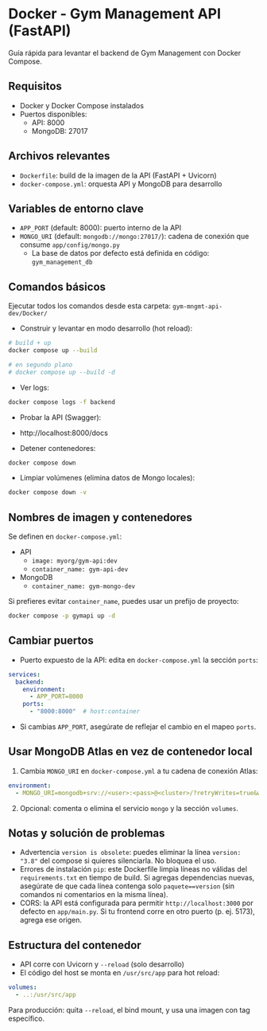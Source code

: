 # Docker - Gym Management API (FastAPI)

Guía rápida para levantar el backend de Gym Management con Docker Compose.

## Requisitos

- Docker y Docker Compose instalados
- Puertos disponibles:
  - API: 8000
  - MongoDB: 27017

## Archivos relevantes

- `Dockerfile`: build de la imagen de la API (FastAPI + Uvicorn)
- `docker-compose.yml`: orquesta API y MongoDB para desarrollo

## Variables de entorno clave

- `APP_PORT` (default: 8000): puerto interno de la API
- `MONGO_URI` (default: `mongodb://mongo:27017/`): cadena de conexión que consume `app/config/mongo.py`
  - La base de datos por defecto está definida en código: `gym_management_db`

## Comandos básicos

Ejecutar todos los comandos desde esta carpeta: `gym-mngmt-api-dev/Docker/`

- Construir y levantar en modo desarrollo (hot reload):

```bash
# build + up
docker compose up --build

# en segundo plano
# docker compose up --build -d
```

- Ver logs:

```bash
docker compose logs -f backend
```

- Probar la API (Swagger):

- http://localhost:8000/docs

- Detener contenedores:

```bash
docker compose down
```

- Limpiar volúmenes (elimina datos de Mongo locales):

```bash
docker compose down -v
```

## Nombres de imagen y contenedores

Se definen en `docker-compose.yml`:

- API
  - `image: myorg/gym-api:dev`
  - `container_name: gym-api-dev`
- MongoDB
  - `container_name: gym-mongo-dev`

Si prefieres evitar `container_name`, puedes usar un prefijo de proyecto:

```bash
docker compose -p gymapi up -d
```

## Cambiar puertos

- Puerto expuesto de la API: edita en `docker-compose.yml` la sección `ports`:

```yaml
services:
  backend:
    environment:
      - APP_PORT=8000
    ports:
      - "8000:8000"  # host:container
```

- Si cambias `APP_PORT`, asegúrate de reflejar el cambio en el mapeo `ports`.

## Usar MongoDB Atlas en vez de contenedor local

1) Cambia `MONGO_URI` en `docker-compose.yml` a tu cadena de conexión Atlas:

```yaml
environment:
  - MONGO_URI=mongodb+srv://<user>:<pass>@<cluster>/?retryWrites=true&w=majority
```

2) Opcional: comenta o elimina el servicio `mongo` y la sección `volumes`.

## Notas y solución de problemas

- Advertencia `version is obsolete`: puedes eliminar la línea `version: "3.8"` del compose si quieres silenciarla. No bloquea el uso.
- Errores de instalación `pip`: este Dockerfile limpia líneas no válidas del `requirements.txt` en tiempo de build. Si agregas dependencias nuevas, asegúrate de que cada línea contenga solo `paquete==version` (sin comandos ni comentarios en la misma línea).
- CORS: la API está configurada para permitir `http://localhost:3000` por defecto en `app/main.py`. Si tu frontend corre en otro puerto (p. ej. 5173), agrega ese origen.

## Estructura del contenedor

- API corre con Uvicorn y `--reload` (solo desarrollo)
- El código del host se monta en `/usr/src/app` para hot reload:

```yaml
volumes:
  - ..:/usr/src/app
```

Para producción: quita `--reload`, el bind mount, y usa una imagen con tag específico.
